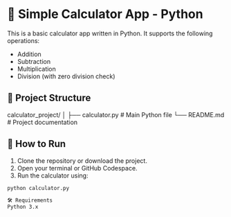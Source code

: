 # 🧮 Simple Calculator App - Python

This is a basic calculator app written in Python. It supports the following operations:

- Addition
- Subtraction
- Multiplication
- Division (with zero division check)

## 📁 Project Structure

calculator_project/
│
├── calculator.py # Main Python file
└── README.md # Project documentation

## 🚀 How to Run

1. Clone the repository or download the project.
2. Open your terminal or GitHub Codespace.
3. Run the calculator using:

```bash
python calculator.py

🛠 Requirements
Python 3.x
